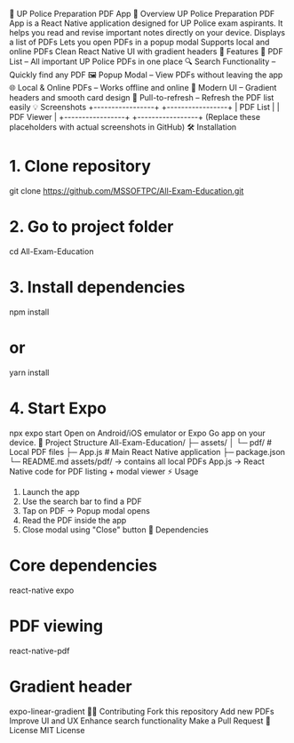 🚓 UP Police Preparation PDF App
📖 Overview
UP Police Preparation PDF App is a React Native application designed for UP Police exam aspirants.
It helps you read and revise important notes directly on your device.
Displays a list of PDFs
Lets you open PDFs in a popup modal
Supports local and online PDFs
Clean React Native UI with gradient headers
🚀 Features
📄 PDF List – All important UP Police PDFs in one place
🔍 Search Functionality – Quickly find any PDF
🖼️ Popup Modal – View PDFs without leaving the app
🌐 Local & Online PDFs – Works offline and online
🎨 Modern UI – Gradient headers and smooth card design
🔄 Pull-to-refresh – Refresh the PDF list easily
💡 Screenshots
+-----------------+     +-----------------+
|  PDF List       |     |  PDF Viewer     |
+-----------------+     +-----------------+
(Replace these placeholders with actual screenshots in GitHub)
🛠️ Installation
# 1. Clone repository
git clone https://github.com/MSSOFTPC/All-Exam-Education.git

# 2. Go to project folder
cd All-Exam-Education

# 3. Install dependencies
npm install
# or
yarn install

# 4. Start Expo
npx expo start
Open on Android/iOS emulator or Expo Go app on your device.
📁 Project Structure
All-Exam-Education/
├─ assets/
│   └─ pdf/             # Local PDF files
├─ App.js               # Main React Native application
├─ package.json
└─ README.md
assets/pdf/ → contains all local PDFs
App.js → React Native code for PDF listing + modal viewer
⚡ Usage
1. Launch the app
2. Use the search bar to find a PDF
3. Tap on PDF → Popup modal opens
4. Read the PDF inside the app
5. Close modal using "Close" button
🧰 Dependencies
# Core dependencies
react-native
expo

# PDF viewing
react-native-pdf

# Gradient header
expo-linear-gradient
👨‍💻 Contributing
Fork this repository
Add new PDFs
Improve UI and UX
Enhance search functionality
Make a Pull Request
📄 License
MIT License
